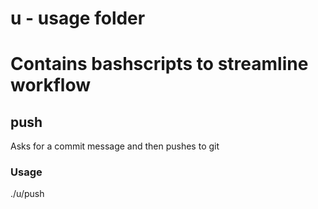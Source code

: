 # u - usage folder
# Contains bashscripts to streamline workflow

## push
Asks for a commit message and then pushes to git
### Usage
./u/push
